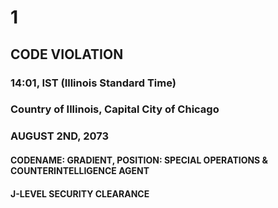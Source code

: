 # 1
## CODE VIOLATION
### 14:01, IST (Illinois Standard Time)
### Country of Illinois, Capital City of Chicago
### AUGUST 2ND, 2073
#### CODENAME: GRADIENT, POSITION: SPECIAL OPERATIONS & COUNTERINTELLIGENCE AGENT
#### J-LEVEL SECURITY CLEARANCE
